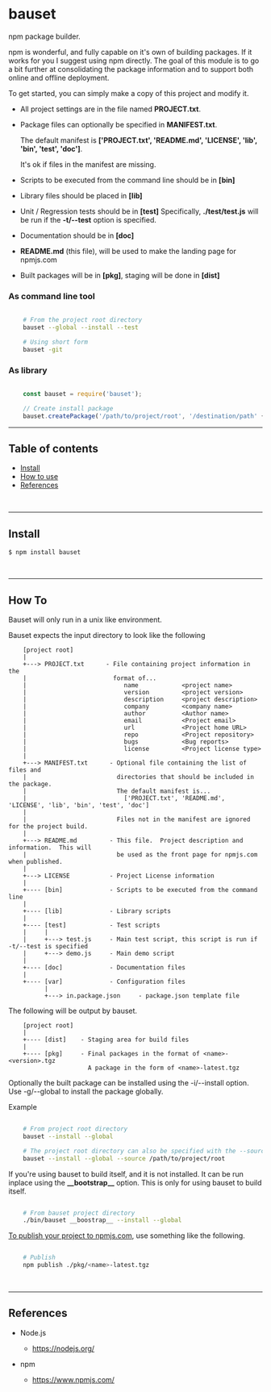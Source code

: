 
# bauset

npm package builder.

npm is wonderful, and fully capable on it's own of building packages.
If it works for you I suggest using npm directly.  The goal of this
module is to go a bit further at consolidating the package information
and to support both online and offline deployment.

To get started, you can simply make a copy of this project and modify it.

* All project settings are in the file named <b>PROJECT.txt</b>.

* Package files can optionally be specified in <b>MANIFEST.txt</b>.

    The default manifest is <b>['PROJECT.txt', 'README.md', 'LICENSE', 'lib', 'bin', 'test', 'doc']</b>.

    It's ok if files in the manifest are missing.

* Scripts to be executed from the command line should be in <b>[bin]</b>

* Library files should be placed in <b>[lib]</b>

* Unit / Regression tests should be in <b>[test]</b>
    Specifically, <b>./test/test.js</b> will be run if the <b>-t/--test</b> option is specified.

* Documentation should be in <b>[doc]</b>

* <b>README.md</b> (this file), will be used to make the landing page for npmjs.com

* Built packages will be in <b>[pkg]</b>, staging will be done in <b>[dist]</b>


### As command line tool

``` bash

    # From the project root directory
    bauset --global --install --test

    # Using short form
    bauset -git

```

### As library

``` javascript

    const bauset = require('bauset');

    // Create install package
    bauset.createPackage('/path/to/project/root', '/destination/path' {install:false, global:false});

```

---------------------------------------------------------------------
## Table of contents

* [Install](#install)
* [How to use](#how-to)
* [References](#references)

&nbsp;

---------------------------------------------------------------------
## Install

    $ npm install bauset

&nbsp;


---------------------------------------------------------------------
## How To

Bauset will only run in a unix like environment.

Bauset expects the input directory to look like the following

```
    [project root]
    |
    +---> PROJECT.txt      - File containing project information in the
    |                        format of...
    |                           name            <project name>
    |                           version         <project version>
    |                           description     <project description>
    |                           company         <company name>
    |                           author          <Author name>
    |                           email           <Project email>
    |                           url             <Project home URL>
    |                           repo            <Project repository>
    |                           bugs            <Bug reports>
    |                           license         <Project license type>
    |
    +---> MANIFEST.txt      - Optional file containing the list of files and
    |                         directories that should be included in the package.
    |                         The default manifest is...
    |                           ['PROJECT.txt', 'README.md', 'LICENSE', 'lib', 'bin', 'test', 'doc']
    |
    |                         Files not in the manifest are ignored for the project build.
    |
    +---> README.md         - This file.  Project description and information.  This will
    |                         be used as the front page for npmjs.com when published.
    |
    +---> LICENSE           - Project License information
    |
    +---- [bin]             - Scripts to be executed from the command line
    |
    +---- [lib]             - Library scripts
    |
    +---- [test]            - Test scripts
    |     |
    |     +---> test.js     - Main test script, this script is run if -t/--test is specified
    |     +---> demo.js     - Main demo script
    |
    +---- [doc]             - Documentation files
    |
    +---- [var]             - Configuration files
          |
          +---> in.package.json     - package.json template file

```

The following will be output by bauset.

```
    [project root]
    |
    +---- [dist]    - Staging area for build files
    |
    +---- [pkg]     - Final packages in the format of <name>-<version>.tgz
                      A package in the form of <name>-latest.tgz

```

Optionally the built package can be installed using the -i/--install option.
Use -g/--global to install the package globally.


Example

``` bash

    # From project root directory
    bauset --install --global

    # The project root directory can also be specified with the --source option
    bauset --install --global --source /path/to/project/root

```


If you're using bauset to build itself, and it is not installed.
It can be run inplace using the __\_\_bootstrap\_\___ option.  This is
only for using bauset to build itself.

``` bash

    # From bauset project directory
    ./bin/bauset __boostrap__ --install --global

```

[To publish your project to npmjs.com](https://docs.npmjs.com/cli/v6/commands/npm-publish),
use something like the following.

``` bash

    # Publish
    npm publish ./pkg/<name>-latest.tgz

```

&nbsp;


---------------------------------------------------------------------
## References

- Node.js
    - https://nodejs.org/

- npm
    - https://www.npmjs.com/
